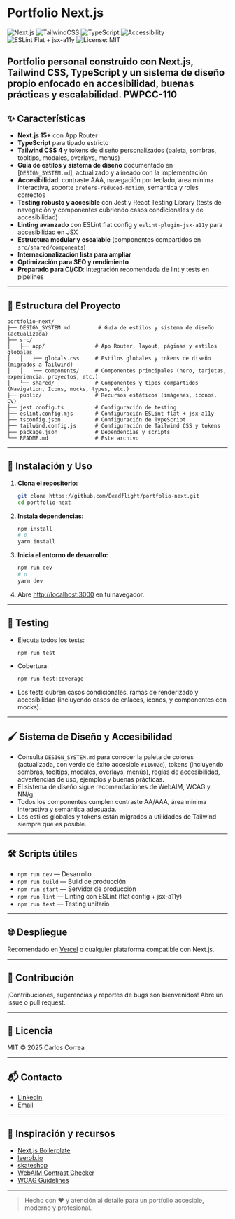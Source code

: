 # Portfolio Next.js

![Next.js](https://img.shields.io/badge/Next.js-15+-black?logo=nextdotjs)
![TailwindCSS](https://img.shields.io/badge/TailwindCSS-4-blue?logo=tailwindcss)
![TypeScript](https://img.shields.io/badge/TypeScript-5-blue?logo=typescript)
![Accessibility](https://img.shields.io/badge/Accessible-AA/AAA-important?logo=w3c)
![ESLint Flat + jsx-a11y](https://img.shields.io/badge/ESLint-flat%20config%20+%20jsx--a11y-purple?logo=eslint)
![License: MIT](https://img.shields.io/badge/License-MIT-green.svg)

Portfolio personal construido con Next.js, Tailwind CSS, TypeScript y un sistema de diseño propio enfocado en accesibilidad, buenas prácticas y escalabilidad.
PWPCC-110
---

## ✨ Características

- **Next.js 15+** con App Router
- **TypeScript** para tipado estricto
- **Tailwind CSS 4** y tokens de diseño personalizados (paleta, sombras, tooltips, modales, overlays, menús)
- **Guía de estilos y sistema de diseño** documentado en [`DESIGN_SYSTEM.md`], actualizado y alineado con la implementación
- **Accesibilidad**: contraste AAA, navegación por teclado, área mínima interactiva, soporte `prefers-reduced-motion`, semántica y roles correctos
- **Testing robusto y accesible** con Jest y React Testing Library (tests de navegación y componentes cubriendo casos condicionales y de accesibilidad)
- **Linting avanzado** con ESLint flat config y `eslint-plugin-jsx-a11y` para accesibilidad en JSX
- **Estructura modular y escalable** (componentes compartidos en `src/shared/components`)
- **Internacionalización lista para ampliar**
- **Optimización para SEO y rendimiento**
- **Preparado para CI/CD**: integración recomendada de lint y tests en pipelines

---

## 📁 Estructura del Proyecto

```
portfolio-next/
├── DESIGN_SYSTEM.md         # Guía de estilos y sistema de diseño (actualizada)
├── src/
│   ├── app/                # App Router, layout, páginas y estilos globales
│   │   ├── globals.css     # Estilos globales y tokens de diseño (migrados a Tailwind)
│   │   └── components/     # Componentes principales (hero, tarjetas, experiencia, proyectos, etc.)
│   └── shared/             # Componentes y tipos compartidos (Navigation, Icons, mocks, types, etc.)
├── public/                 # Recursos estáticos (imágenes, íconos, CV)
├── jest.config.ts          # Configuración de testing
├── eslint.config.mjs       # Configuración ESLint flat + jsx-a11y
├── tsconfig.json           # Configuración de TypeScript
├── tailwind.config.js      # Configuración de Tailwind CSS y tokens
├── package.json            # Dependencias y scripts
└── README.md               # Este archivo
```

---

## 🚀 Instalación y Uso

1. **Clona el repositorio:**
   ```bash
   git clone https://github.com/Deadflight/portfolio-next.git
   cd portfolio-next
   ```
2. **Instala dependencias:**
   ```bash
   npm install
   # o
   yarn install
   ```
3. **Inicia el entorno de desarrollo:**
   ```bash
   npm run dev
   # o
   yarn dev
   ```
4. Abre [http://localhost:3000](http://localhost:3000) en tu navegador.

---

## 🧪 Testing

- Ejecuta todos los tests:
  ```bash
  npm run test
  ```
- Cobertura:
  ```bash
  npm run test:coverage
  ```
- Los tests cubren casos condicionales, ramas de renderizado y accesibilidad (incluyendo casos de enlaces, iconos, y componentes con mocks).

---

## 🖌️ Sistema de Diseño y Accesibilidad

- Consulta `DESIGN_SYSTEM.md` para conocer la paleta de colores (actualizada, con verde de éxito accesible `#11602d`), tokens (incluyendo sombras, tooltips, modales, overlays, menús), reglas de accesibilidad, advertencias de uso, ejemplos y buenas prácticas.
- El sistema de diseño sigue recomendaciones de WebAIM, WCAG y NN/g.
- Todos los componentes cumplen contraste AA/AAA, área mínima interactiva y semántica adecuada.
- Los estilos globales y tokens están migrados a utilidades de Tailwind siempre que es posible.

---

## 🛠️ Scripts útiles

- `npm run dev` — Desarrollo
- `npm run build` — Build de producción
- `npm run start` — Servidor de producción
- `npm run lint` — Linting con ESLint (flat config + jsx-a11y)
- `npm run test` — Testing unitario

---

## 🌐 Despliegue

Recomendado en [Vercel](https://vercel.com/) o cualquier plataforma compatible con Next.js.

---

## 🤝 Contribución

¡Contribuciones, sugerencias y reportes de bugs son bienvenidos! Abre un issue o pull request.

---

## 📄 Licencia

MIT © 2025 Carlos Correa

---

## 📬 Contacto

- [LinkedIn](https://www.linkedin.com/in/carloscorreamillan)
- [Email](mailto:correamillancarlos@gmail.com)

---

## 🙏 Inspiración y recursos

- [Next.js Boilerplate](https://github.com/ixartz/Next-js-Boilerplate)
- [leerob.io](https://github.com/leerob/leerob.io)
- [skateshop](https://github.com/sadmann7/skateshop)
- [WebAIM Contrast Checker](https://webaim.org/resources/contrastchecker/)
- [WCAG Guidelines](https://www.w3.org/WAI/standards-guidelines/wcag/)

---

> Hecho con ❤️ y atención al detalle para un portfolio accesible, moderno y profesional.
